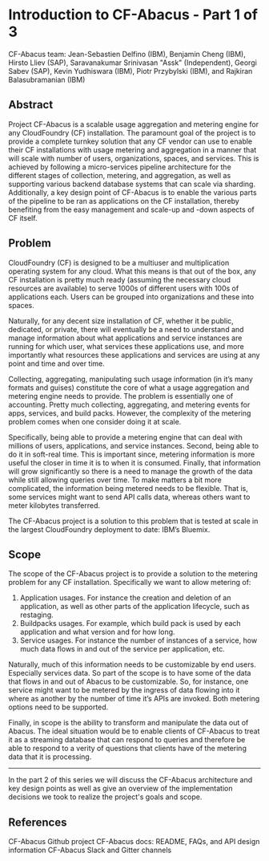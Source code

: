 # Introduction to CF-Abacus - Part 1 of 3

CF-Abacus team: Jean-Sebastien Delfino (IBM), Benjamin Cheng (IBM), Hirsto Lliev (SAP), Saravanakumar Srinivasan "Assk" (Independent), Georgi Sabev (SAP), Kevin Yudhiswara (IBM), Piotr Przybylski (IBM), and Rajkiran Balasubramanian (IBM)

## Abstract

Project CF-Abacus is a scalable usage aggregation and metering engine for any CloudFoundry (CF) installation. The paramount goal of the project is to provide a complete turnkey solution that any CF vendor can use to enable their CF installations with usage metering and aggregation in a manner that will scale with number of users, organizations, spaces, and services. This is achieved by following a micro-services pipeline architecture for the different stages of collection, metering, and aggregation, as well as supporting various backend database systems that can scale via sharding. Additionally, a key design point of CF-Abacus is to enable the various parts of the pipeline to be ran as applications on the CF installation, thereby benefiting from the easy management and scale-up and -down aspects of CF itself.

## Problem

CloudFoundry (CF) is designed to be a multiuser and multiplication operating system for any cloud. What this means is that out of the box, any CF installation is pretty much ready (assuming the necessary cloud resources are available) to serve 1000s of different users with 100s of applications each. Users can be grouped into organizations and these into spaces.

Naturally, for any decent size installation of CF, whether it be public, dedicated, or private, there will eventually be a need to understand and manage information about what applications and service instances are running for which user, what services these applications use, and more importantly what resources these applications and services are using at any point and time and over time.

Collecting, aggregating, manipulating such usage information (in it’s many formats and guises) constitute the core of what a usage aggregation and metering engine needs to provide. The problem is essentially one of accounting. Pretty much collecting, aggregating, and metering events for apps, services, and build packs. However, the complexity of the metering problem comes when one consider doing it at scale. 

Specifically, being able to provide a metering engine that can deal with millions of users, applications, and service instances. Second, being able to do it in soft-real time. This is important since, metering information is more useful the closer in time it is to when it is consumed. Finally, that information will grow significantly so there is a need to manage the growth of the data while still allowing queries over time. To make matters a bit more complicated, the information being metered needs to be flexible. That is, some services might want to send API calls data, whereas others want to meter kilobytes transferred.

The CF-Abacus project is a solution to this problem that is tested at scale in the largest CloudFoundry deployment to date: IBM’s Bluemix.

## Scope

The scope of the CF-Abacus project is to provide a solution to the metering problem for any CF installation. Specifically we want to allow metering of:

1. Application usages. For instance the creation and deletion of an application, as well as other parts of the application lifecycle, such as restaging.
2. Buildpacks usages. For example, which build pack is used by each application and what version and for how long.
3. Service usages. For instance the number of instances of a service, how much data flows in and out of the service per application, etc.

Naturally, much of this information needs to be customizable by end users. Especially services data. So part of the scope is to have some of the data that flows in and out of Abacus to be customizable. So, for instance, one service might want to be metered by the ingress of data flowing into it where as another by the number of time it’s APIs are invoked. Both metering options need to be supported.

Finally, in scope is the ability to transform and manipulate the data out of Abacus. The ideal situation would be to enable clients of CF-Abacus to treat it as a streaming database that can respond to queries and therefore be able to respond to a verity of questions that clients have of the metering data that it is processing.

---

In the part 2 of this series we will discuss the CF-Abacus architecture and key design points as well as give an overview of the implementation decisions we took to realize the project's goals and scope.

## References

CF-Abacus Github project
CF-Abacus docs: README, FAQs, and API design information
CF-Abacus Slack and Gitter channels